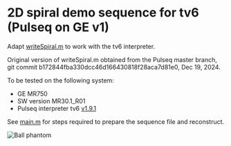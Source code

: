 # 2D spiral demo sequence for tv6 (Pulseq on GE v1)

Adapt [writeSpiral.m](https://github.com/pulseq/pulseq/blob/master/matlab/demoSeq/writeSpiral.m)
to work with the tv6 interpreter. 

Original version of writeSpiral.m obtained from the Pulseq master branch,
git commit b172844fba330dcc46d166430818f28aca7d81e0, Dec 19, 2024.

To be tested on the following system:
* GE MR750 
* SW version MR30.1_R01
* Pulseq interpreter tv6 [v1.9.1](https://github.com/jfnielsen/TOPPEpsdSourceCode/releases/tag/v1.9.1)

See [main.m](main.m) for steps required to prepare the sequence file and reconstruct.

![Ball phantom](1.jpg)
